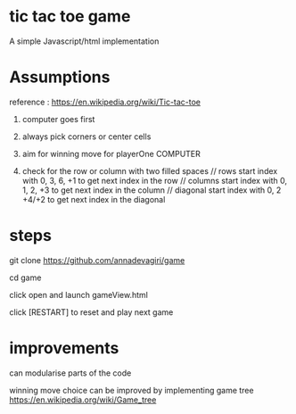 # tic tac toe game

A simple Javascript/html implementation

# Assumptions 
reference : https://en.wikipedia.org/wiki/Tic-tac-toe

1. computer goes first
2. always pick corners or center cells
3. aim for winning move for playerOne COMPUTER

4. check for the row or column with two filled spaces
	// rows start index with 0, 3, 6,  +1 to get next index in the row
	// columns start index with 0, 1, 2,  +3 to get next index in the column
	// diagonal start index with 0, 2  +4/+2 to get next index in the diagonal

# steps

git clone https://github.com/annadevagiri/game

cd game

click open and launch gameView.html


click [RESTART] to reset and play next game 


# improvements

can modularise parts of the code

winning move choice can be improved by implementing game tree
https://en.wikipedia.org/wiki/Game_tree